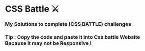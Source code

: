 # CSS Battle ⚔
### My Solutions to complete (CSS BATTLE) challenges

### Tip : Copy the code and paste it into Css battle Website Because it may not be Responsive !
